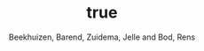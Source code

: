 ---
author: Beekhuizen, Barend, Zuidema, Jelle and Bod, Rens
year: 2013
title: {Three design principles of language: The search for parsimony in redundancy}
category: journal
journal: {Language and Speech}
pages: 265--290
---